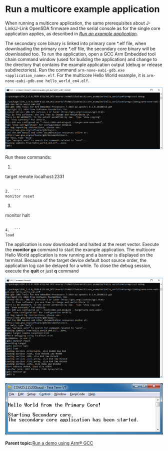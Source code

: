 # Run a multicore example application

When running a multicore application, the same prerequisites about J-Link/J-Link OpenSDA firmware and the serial console as for the single core application applies, as described in *[Run an example application](run_an_example_application_003.md#)*.

The secondary core binary is linked into primary core \*.elf file, when downloading the primary core \*.elf file, the secondary core binary will be downloaded too. To run the application, open a GCC Arm Embedded tool chain command window \(used for building the application\) and change to the directory that contains the example application output \(debug or release subdirectories\). Run the command `arm-none-eabi-gdb.exe <application_name>.elf`. For the multicore Hello World example, it is `arm-none-eabi-gdb.exe hello_world_cm4.elf`.

![](../images/run_arm_none_eabi_gdb_k32.png "Run arm-none-eabi-gdb")

Run these commands:

1.  ```
target remote localhost:2331
```

2.  ```
monitor reset
```

3.  ```
monitor halt
```

4.  ```
load
```


The application is now downloaded and halted at the reset vector. Execute the **monitor go** command to start the example application. The multicore Hello World application is now running and a banner is displayed on the terminal. Because of the target device default boot source order, the application log can be delayed for a while. To close the debug session, execute the **quit** or just **q** command

![](../images/loading_and_running_multicore_example.png "Loading and running the multicore example")

![](../images/hello_world_from_primary_core_message_k32.png "Hello World from primary core message")

**Parent topic:**[Run a demo using Arm® GCC](../topics/run_a_demo_using_arm__gcc.md)

